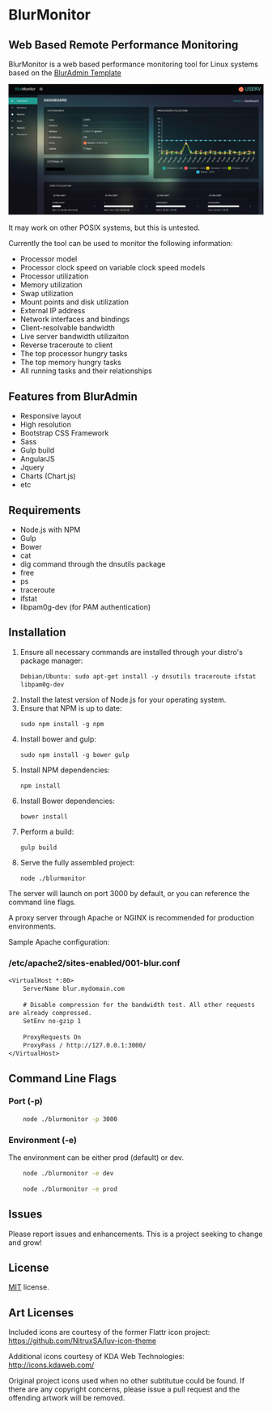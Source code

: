 # BlurMonitor
## Web Based Remote Performance Monitoring

BlurMonitor is a web based performance monitoring tool for Linux systems based on the [BlurAdmin Template](https://github.com/akveo/blur-admin)

![BlurMonitor Screen Shot](screenshot.jpg?raw=true "BlurMonitor")

It may work on other POSIX systems, but this is untested.

Currently the tool can be used to monitor the following information:

* Processor model
* Processor clock speed on variable clock speed models
* Processor utilization
* Memory utilization
* Swap utilization
* Mount points and disk utilization
* External IP address
* Network interfaces and bindings
* Client-resolvable bandwidth
* Live server bandwidth utilizaiton
* Reverse traceroute to client
* The top processor hungry tasks
* The top memory hungry tasks
* All running tasks and their relationships

## Features from BlurAdmin

* Responsive layout
* High resolution
* Bootstrap CSS Framework
* Sass
* Gulp build
* AngularJS
* Jquery
* Charts (Chart.js)
* etc

## Requirements

* Node.js with NPM
* Gulp
* Bower
* cat
* dig command through the dnsutils package
* free
* ps
* traceroute
* ifstat
* libpam0g-dev (for PAM authentication)

## Installation

1. Ensure all necessary commands are installed through your distro's package manager:
	```
	Debian/Ubuntu: sudo apt-get install -y dnsutils traceroute ifstat libpam0g-dev
	```
2. Install the latest version of Node.js for your operating system.
3. Ensure that NPM is up to date:
	```
	sudo npm install -g npm
	```
4. Install bower and gulp:
	```
	sudo npm install -g bower gulp
	```
5. Install NPM dependencies:
	```
	npm install
	```
6. Install Bower dependencies:
	```
	bower install
	```
7. Perform a build:
	```
	gulp build
	```
8. Serve the fully assembled project:
	```
	node ./blurmonitor
	```

The server will launch on port 3000 by default, or you can reference the command line flags.

A proxy server through Apache or NGINX is recommended for production environments.

Sample Apache configuration:

### /etc/apache2/sites-enabled/001-blur.conf
```
<VirtualHost *:80>
	ServerName blur.mydomain.com

	# Disable compression for the bandwidth test. All other requests are already compressed.
	SetEnv no-gzip 1

	ProxyRequests On
	ProxyPass / http://127.0.0.1:3000/
</VirtualHost>
```

## Command Line Flags

### Port (-p)
```bash
	node ./blurmonitor -p 3000
```

### Environment (-e)

The environment can be either prod (default) or dev.

```bash
	node ./blurmonitor -e dev
```

```bash
	node ./blurmonitor -e prod
```

## Issues

Please report issues and enhancements. This is a project seeking to change and grow!

## License

<a href=/LICENSE.txt target="_blank">MIT</a> license.

## Art Licenses

Included icons are courtesy of the former Flattr icon project: https://github.com/NitruxSA/luv-icon-theme

Additional icons courtesy of KDA Web Technologies: http://icons.kdaweb.com/

Original project icons used when no other subtitutue could be found. If there
are any copyright concerns, please issue a pull request and the offending
artwork will be removed.
